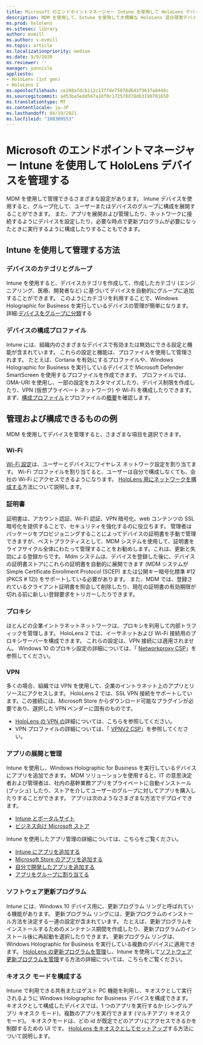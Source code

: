 ```yaml
---
title: Microsoft のエンドポイントマネージャー Intune を使用して HoloLens デバイスを管理する
description: MDM を使用して、Intune を使用して大規模な HoloLens 混合現実デバイスを構成する方法について説明します。
ms.prod: hololens
ms.sitesec: library
author: evmill
ms.author: v-evmill
ms.topic: article
ms.localizationpriority: medium
ms.date: 9/9/2020
ms.reviewer: ''
manager: yannisle
appliesto:
- HoloLens (1st gen)
- HoloLens 2
ms.openlocfilehash: ce288afdcb112c17ffde75078d641f3637a8448c
ms.sourcegitcommit: ad53ba5edd567a18f0c172578d78db3190701650
ms.translationtype: MT
ms.contentlocale: ja-JP
ms.lasthandoff: 04/19/2021
ms.locfileid: "108309553"
---
```

# <a name="using-microsofts-endpoint-manager-intune-to-manage-hololens-devices"></a>Microsoft のエンドポイントマネージャー Intune を使用して HoloLens デバイスを管理する

MDM を使用して管理できるさまざまな設定があります。 Intune デバイスを使用すると、グループ化して、ユーザーまたはデバイスのグループに構成を展開することができます。 また、アプリを展開および管理したり、ネットワークに接続するようにデバイスを設定したり、必要な時点で更新プログラムが必要になったときに実行するように構成したりすることもできます。 

## <a name="how-to-manage-via-intune"></a>Intune を使用して管理する方法

### <a name="device-categories-and-groups"></a>デバイスのカテゴリとグループ
Intune を使用すると、デバイスカテゴリを作成して、作成したカテゴリ (エンジニアリング、医療、開発者など) に基づいてデバイスを自動的にグループに追加することができます。 このようにカテゴリを利用することで、Windows Holographic for Business を実行しているデバイスの管理が簡単になります。
詳細:[デバイスをグループに分類](https://docs.microsoft.com/mem/intune/enrollment/device-group-mapping)する

### <a name="device-configuration-profiles"></a>デバイスの構成プロファイル
Intune には、組織内のさまざまなデバイスで有効または無効にできる設定と機能が含まれています。 これらの設定と機能は、プロファイルを使用して管理されます。 たとえば、Cortana を有効にするプロファイルや、Windows Holographic for Business を実行しているデバイスで Microsoft Defender SmartScreen を使用するプロファイルを作成できます。
プロファイルでは、OMA-URI を使用し、一部の設定をカスタマイズしたり、デバイス制限を作成したり、VPN (仮想プライベート ネットワーク) や Wi-Fi を構成したりできます。
まず、[構成プロファイル](https://docs.microsoft.com/mem/intune/configuration/device-profiles)とプロファイルの[概要](https://docs.microsoft.com/mem/intune/configuration/device-profile-create)を確認します。

## <a name="examples-of-what-can-be-managed-and-configured"></a>管理および構成できるものの例

MDM を使用してデバイスを管理すると、さまざまな項目を選択できます。 

### <a name="wi-fi"></a>Wi-Fi
[Wi-Fi 設定](https://docs.microsoft.com/mem/intune/configuration/wi-fi-settings-configure)は、ユーザーとデバイスにワイヤレス ネットワーク設定を割り当てます。 Wi-Fi プロファイルを割り当てると、ユーザーは自分で構成しなくても、会社の Wi-Fi にアクセスできるようになります。
[HoloLens 用にネットワークを構成する](hololens-commercial-infrastructure.md)方法について説明します。

### <a name="certificates"></a>証明書
証明書は、アカウント認証、Wi-Fi 認証、VPN 暗号化、web コンテンツの SSL 暗号化を提供することで、セキュリティを強化するのに役立ちます。 管理者はパッケージをプロビジョニングすることによってデバイスの証明書を手動で管理できますが、ベストプラクティスとして、MDM システムを使用して、証明書をライフサイクル全体にわたって管理することをお勧めします。これは、更新と失効による登録からです。 Mdm システムは、デバイスを登録した後に、デバイスの証明書ストアにこれらの証明書を自動的に展開できます (MDM システムが Simple Certificate Enrollment Protocol (SCEP) または公開キー暗号化標準 #12 (PKCS # 12)) をサポートしている必要があります。 また、MDM では、登録されているクライアント証明書を照会して削除したり、現在の証明書の有効期限が切れる前に新しい登録要求をトリガーしたりできます。 

### <a name="proxy"></a>プロキシ
ほとんどの企業イントラネットネットワークは、プロキシを利用して内部トラフィックを管理します。 HoloLens 2 では、イーサネットおよび Wi-Fi 接続用のプロキシサーバーを構成できます。 これらの設定は、VPN 接続には適用されません。 Windows 10 のプロキシ設定の詳細については、「 [Networkproxy CSP](https://docs.microsoft.com/windows/client-management/mdm/networkproxy-csp)」を参照してください。

### <a name="vpn"></a>VPN
多くの場合、組織では VPN を使用して、企業のイントラネット上のアプリとリソースにアクセスします。 HoloLens 2 では、SSL VPN 接続をサポートしています。この接続には、Microsoft Store からダウンロード可能なプラグインが必要であり、選択した VPN ベンダーに固有のものです。 
- [HoloLens の VPN の](hololens-network.md#vpn)詳細については、こちらを参照してください。
- VPN プロファイルの詳細については、「 [VPNV2 CSP](https://docs.microsoft.com/windows/client-management/mdm/vpnv2-csp)」を参照してください。

### <a name="deploy-and-manage-apps"></a>アプリの展開と管理
Intune を使用し、Windows Holographic for Business を実行しているデバイスにアプリを追加できます。 MDM ソリューションを使用すると、IT の意思決定者および管理者は、社内の基幹業務アプリをプライベートに自動インストール (プッシュ) したり、ストアを介してユーザーのグループに対してアプリを購入したりすることができます。 アプリは次のようなさまざまな方法でデプロイできます。
-   [Intune とポータルサイト]( app-deploy-intune.md)
-   [ビジネス向け Microsoft ストア]( app-deploy-store-business.md)

Intune を使用したアプリ管理の詳細については、こちらをご覧ください。
-   [Intune にアプリを追加する](https://docs.microsoft.com/mem/intune/apps/apps-add)
-   [Microsoft Store のアプリを追加する](https://docs.microsoft.com/mem/intune/apps/store-apps-windows)
-   [自分で開発したアプリを追加する](https://docs.microsoft.com/mem/intune/apps/lob-apps-windows)
- [アプリをグループに割り当てる](https://docs.microsoft.com/mem/intune/apps/apps-deploy)

### <a name="software-updates"></a>ソフトウェア更新プログラム
Intune には、Windows 10 デバイス用に、更新プログラム リングと呼ばれている機能があります。 更新プログラム リングには、更新プログラムのインストール方法を決定する一連の設定が含まれています。 たとえば、更新プログラムをインストールするためのメンテナンス期間を作成したり、更新プログラムのインストール後に再起動を選択したりできます。 更新プログラム リングは、Windows Holographic for Business を実行している複数のデバイスに適用できます。
[HoloLens の更新プログラムを管理](hololens-updates.md)し、Intune を使用して[ソフトウェア更新プログラムを管理](https://docs.microsoft.com/mem/intune/protect/windows-update-for-business-configure)する方法の詳細については、こちらをご覧ください。

### <a name="configure-kiosk-mode"></a>キオスク モードを構成する
Intune で利用できる共有またはゲスト PC 機能を利用し、キオスクとして実行されるように Windows Holographic for Business デバイスを構成できます。 キオスクとして構成したデバイスでは、1 つのアプリを実行するか (シングルアプリ キオスク モード)、複数のアプリを実行できます (マルチアプリ キオスク モード)。 キオスクモードは、どの id が既定でどのアプリにアクセスできるかを制御するための UI です。
[HoloLens をキオスクとしてセットアップ]( hololens-kiosk.md)する方法について説明します。

